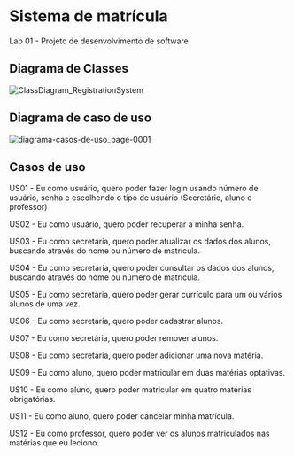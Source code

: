 # Sistema de matrícula

Lab 01 - Projeto de desenvolvimento de software

## Diagrama de Classes

![ClassDiagram_RegistrationSystem](https://github.com/user-attachments/assets/70e6be79-5f77-4195-a0d0-8221f4555f0b)
## Diagrama de caso de uso

![diagrama-casos-de-uso_page-0001](https://github.com/user-attachments/assets/2322ea24-efc0-432f-a6c9-defd5ff0de27)

## Casos de uso

US01 - Eu como usuário, quero poder fazer login usando número de usuário, senha e escolhendo o tipo de usuário (Secretário, aluno e professor)

US02 - Eu como usuário, quero poder recuperar a minha senha.

US03 - Eu como secretária, quero poder atualizar os dados dos alunos, buscando através do nome ou número de matrícula.

US04 - Eu como secretária, quero poder cunsultar os dados dos alunos, buscando através do nome ou número de matrícula.

US05 - Eu como secretária, quero poder gerar currículo para um ou vários alunos de uma vez.

US06 - Eu como secretária, quero poder cadastrar alunos.

US07 - Eu como secretária, quero poder remover alunos.

US08 - Eu como secretária, quero poder adicionar uma nova matéria.

US09 - Eu como aluno, quero poder matricular em duas matérias optativas.

US10 - Eu como aluno, quero poder matricular em quatro matérias obrigatórias.

US11 - Eu como aluno, quero poder cancelar minha matrícula.

US12 - Eu como professor, quero poder ver os alunos matriculados nas matérias que eu leciono.


